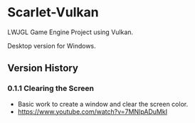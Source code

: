 # Scarlet-Vulkan

LWJGL Game Engine Project using Vulkan.

Desktop version for Windows.

## Version History
### 0.1.1 Clearing the Screen
- Basic work to create a window and clear the screen color.
- https://www.youtube.com/watch?v=7MNIpADuMkI
